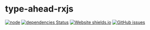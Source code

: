 # type-ahead-rxjs

[![node][node]][node-url]
[![dependencies Status](https://david-dm.org/amirsaeed671/type-ahead-rxjs/status.svg)](https://david-dm.org/amirsaeed671/type-ahead-rxjs)
[![Website shields.io](https://img.shields.io/website-up-down-green-red/http/shields.io.svg)](http://shields.io/)
[![GitHub issues](https://img.shields.io/github/issues/Naereen/StrapDown.js.svg)](https://GitHub.com/Naereen/StrapDown.js/issues/)




[node]: https://img.shields.io/node/v/eslint-loader.svg
[node-url]: https://nodejs.org

